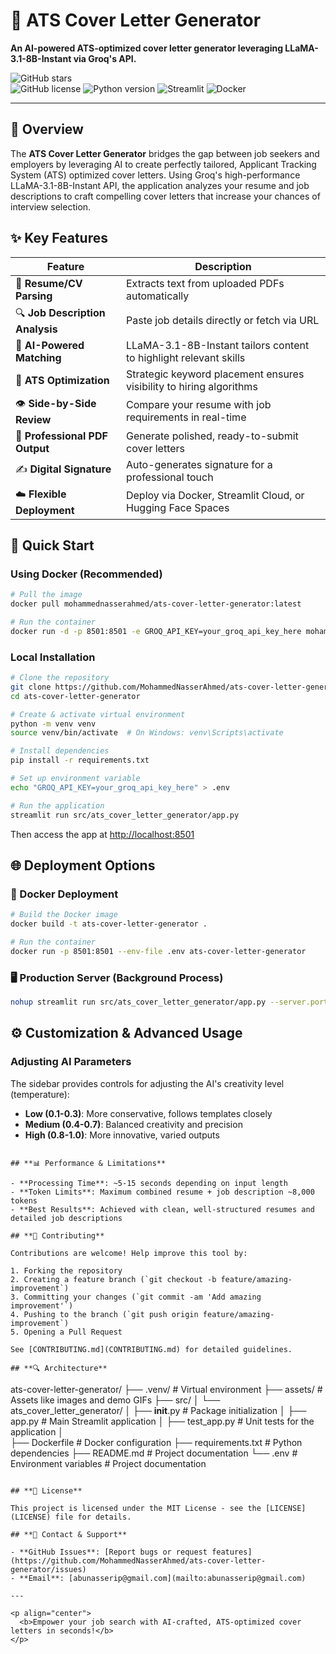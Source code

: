 # **📝 ATS Cover Letter Generator**  
**An AI-powered ATS-optimized cover letter generator leveraging LLaMA-3.1-8B-Instant via Groq's API.**  

![GitHub stars](https://img.shields.io/github/stars/MohammedNasserAhmed/ats-cover-letter-generator?style=social)  
![GitHub license](https://img.shields.io/github/license/MohammedNasserAhmed/ats-cover-letter-generator) <img src="https://img.shields.io/badge/Python-3.12-blue" alt="Python version"> <img src="https://img.shields.io/badge/Streamlit-1.26.0-red" alt="Streamlit"> ![Docker](https://img.shields.io/badge/Docker-Supported-blue?logo=docker) 

---

## **🌟 Overview**

The **ATS Cover Letter Generator** bridges the gap between job seekers and employers by leveraging AI to create perfectly tailored, Applicant Tracking System (ATS) optimized cover letters. Using Groq's high-performance LLaMA-3.1-8B-Instant API, the application analyzes your resume and job descriptions to craft compelling cover letters that increase your chances of interview selection.

## **✨ Key Features**

| Feature | Description |
|---------|-------------|
| 📄 **Resume/CV Parsing** | Extracts text from uploaded PDFs automatically |
| 🔍 **Job Description Analysis** | Paste job details directly or fetch via URL |
| 🧠 **AI-Powered Matching** | LLaMA-3.1-8B-Instant tailors content to highlight relevant skills |
| 🎯 **ATS Optimization** | Strategic keyword placement ensures visibility to hiring algorithms |
| 👁️ **Side-by-Side Review** | Compare your resume with job requirements in real-time |
| 📑 **Professional PDF Output** | Generate polished, ready-to-submit cover letters |
| ✍️ **Digital Signature** | Auto-generates signature for a professional touch |
| ☁️ **Flexible Deployment** | Deploy via Docker, Streamlit Cloud, or Hugging Face Spaces |

## **🚀 Quick Start**

### **Using Docker (Recommended)**

```bash
# Pull the image
docker pull mohammednasserahmed/ats-cover-letter-generator:latest

# Run the container
docker run -d -p 8501:8501 -e GROQ_API_KEY=your_groq_api_key_here mohammednasserahmed/ats-cover-letter-generator
```

### **Local Installation**

```bash
# Clone the repository
git clone https://github.com/MohammedNasserAhmed/ats-cover-letter-generator.git
cd ats-cover-letter-generator

# Create & activate virtual environment
python -m venv venv
source venv/bin/activate  # On Windows: venv\Scripts\activate

# Install dependencies
pip install -r requirements.txt

# Set up environment variable
echo "GROQ_API_KEY=your_groq_api_key_here" > .env

# Run the application
streamlit run src/ats_cover_letter_generator/app.py
```

Then access the app at [http://localhost:8501](http://localhost:8501)

## **🌐 Deployment Options**

### **🐳 Docker Deployment**

```bash
# Build the Docker image
docker build -t ats-cover-letter-generator .

# Run the container
docker run -p 8501:8501 --env-file .env ats-cover-letter-generator
```
### **🖥️ Production Server (Background Process)**

```bash
nohup streamlit run src/ats_cover_letter_generator/app.py --server.port 8501 &
```

## **⚙️ Customization & Advanced Usage**

### **Adjusting AI Parameters**

The sidebar provides controls for adjusting the AI's creativity level (temperature):
- **Low (0.1-0.3)**: More conservative, follows templates closely
- **Medium (0.4-0.7)**: Balanced creativity and precision
- **High (0.8-1.0)**: More innovative, varied outputs

```

## **📊 Performance & Limitations**

- **Processing Time**: ~5-15 seconds depending on input length
- **Token Limits**: Maximum combined resume + job description ~8,000 tokens
- **Best Results**: Achieved with clean, well-structured resumes and detailed job descriptions

## **🤝 Contributing**

Contributions are welcome! Help improve this tool by:

1. Forking the repository
2. Creating a feature branch (`git checkout -b feature/amazing-improvement`)
3. Committing your changes (`git commit -am 'Add amazing improvement'`)
4. Pushing to the branch (`git push origin feature/amazing-improvement`)
5. Opening a Pull Request

See [CONTRIBUTING.md](CONTRIBUTING.md) for detailed guidelines.

## **🔍 Architecture**

```
ats-cover-letter-generator/
├── .venv/                        # Virtual environment
├── assets/                       # Assets like images and demo GIFs
├── src/
│   └── ats_cover_letter_generator/
│       ├── __init__.py           # Package initialization
│       ├── app.py                # Main Streamlit application
│       ├── test_app.py           # Unit tests for the application
│    
├── Dockerfile                    # Docker configuration
├── requirements.txt              # Python dependencies
├── README.md                     # Project documentation
└── .env                          # Environment variables                    # Project documentation
```

## **📝 License**

This project is licensed under the MIT License - see the [LICENSE](LICENSE) file for details.

## **📩 Contact & Support**

- **GitHub Issues**: [Report bugs or request features](https://github.com/MohammedNasserAhmed/ats-cover-letter-generator/issues)
- **Email**: [abunasserip@gmail.com](mailto:abunasserip@gmail.com)

---

<p align="center">
  <b>Empower your job search with AI-crafted, ATS-optimized cover letters in seconds!</b>
</p>